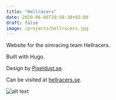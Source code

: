 ```yaml
---
title: "Hellracers"
date: 2020-06-06T20:58:38+02:00
draft: false
image: /projects/hellracers.jpg
---
```

Website for the simracing team Hellracers.

Built with Hugo.

Design by [Pixeldust.se](https://pixeldust.se).

Can be visited at [hellracers.se](https://hellracers.se).

![alt text](/projects/hellracers.jpg)

